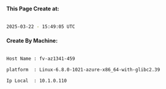 
   
#### This Page Create at:

```bash

2025-03-22 - 15:49:05 UTC

```

#### Create By Machine:

```bash

Host Name : fv-az1341-459

platform  : Linux-6.8.0-1021-azure-x86_64-with-glibc2.39

Ip Local  : 10.1.0.110

```

